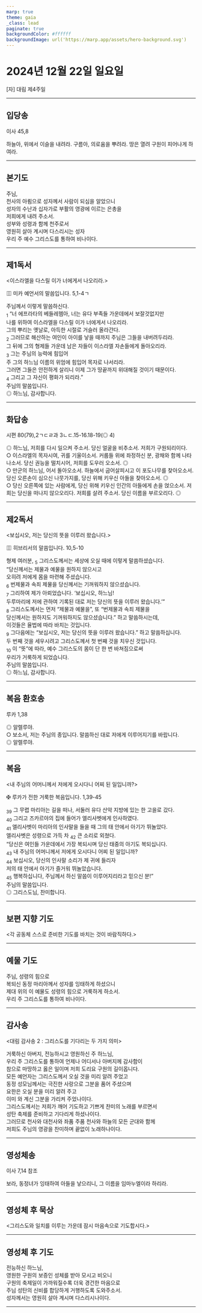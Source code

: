 ```yaml
---
marp: true
theme: gaia
_class: lead
paginate: true
backgroundColor: #ffffff
backgroundImage: url('https://marp.app/assets/hero-background.svg')
---
```


# 2024년 12월 22일 일요일

[자] 대림 제4주일  




---

## 입당송

이사 45,8

하늘아, 위에서 이슬을 내려라. 구름아, 의로움을 뿌려라. 땅은 열려 구원이 피어나게 하여라.  
  


---

## 본기도

주님,  
천사의 아룀으로 성자께서 사람이 되심을 알았으니  
성자의 수난과 십자가로 부활의 영광에 이르는 은총을  
저희에게 내려 주소서.  
성부와 성령과 함께 천주로서  
영원히 살아 계시며 다스리시는 성자  
우리 주 예수 그리스도를 통하여 비나이다.  
  


---

## 제1독서

<이스라엘을 다스릴 이가 너에게서 나오리라.>

▥ 미카 예언서의 말씀입니다. 5,1-4ㄱ

주님께서 이렇게 말씀하신다.  
<sub>1</sub> “너 에프라타의 베들레헴아, 너는 유다 부족들 가운데에서 보잘것없지만  
나를 위하여 이스라엘을 다스릴 이가 너에게서 나오리라.  
그의 뿌리는 옛날로, 아득한 시절로 거슬러 올라간다.  
<sub>2</sub> 그러므로 해산하는 여인이 아이를 낳을 때까지 주님은 그들을 내버려두리라.  
그 뒤에 그의 형제들 가운데 남은 자들이 이스라엘 자손들에게 돌아오리라.  
<sub>3</sub> 그는 주님의 능력에 힘입어  
주 그의 하느님 이름의 위엄에 힘입어 목자로 나서리라.  
그러면 그들은 안전하게 살리니 이제 그가 땅끝까지 위대해질 것이기 때문이다.  
<sub>4</sub> 그리고 그 자신이 평화가 되리라.”  
주님의 말씀입니다.  
◎ 하느님, 감사합니다.  
  


---

## 화답송

시편 80(79),2ㄱㄷㄹ과 3ㄴㄷ.15-16.18-19(◎ 4)

◎ 하느님, 저희를 다시 일으켜 주소서. 당신 얼굴을 비추소서. 저희가 구원되리이다.  
○ 이스라엘의 목자시여, 귀를 기울이소서. 커룹들 위에 좌정하신 분, 광채와 함께 나타나소서. 당신 권능을 떨치시어, 저희를 도우러 오소서. ◎  
○ 만군의 하느님, 어서 돌아오소서. 하늘에서 굽어살피시고 이 포도나무를 찾아오소서. 당신 오른손이 심으신 나뭇가지를, 당신 위해 키우신 아들을 찾아오소서. ◎  
○ 당신 오른쪽에 있는 사람에게, 당신 위해 키우신 인간의 아들에게 손을 얹으소서. 저희는 당신을 떠나지 않으오리다. 저희를 살려 주소서. 당신 이름을 부르오리다. ◎  
  


---

## 제2독서

<보십시오, 저는 당신의 뜻을 이루러 왔습니다.>

▥ 히브리서의 말씀입니다. 10,5-10

형제 여러분, <sub>5</sub> 그리스도께서는 세상에 오실 때에 이렇게 말씀하셨습니다.  
“당신께서는 제물과 예물을 원하지 않으시고  
오히려 저에게 몸을 마련해 주셨습니다.  
<sub>6</sub> 번제물과 속죄 제물을 당신께서는 기꺼워하지 않으셨습니다.  
<sub>7</sub> 그리하여 제가 아뢰었습니다. ‘보십시오, 하느님!  
두루마리에 저에 관하여 기록된 대로 저는 당신의 뜻을 이루러 왔습니다.’”  
<sub>8</sub> 그리스도께서는 먼저 “제물과 예물을”, 또 “번제물과 속죄 제물을  
당신께서는 원하지도 기꺼워하지도 않으셨습니다.” 하고 말씀하시는데,  
이것들은 율법에 따라 바치는 것입니다.  
<sub>9</sub> 그다음에는 “보십시오, 저는 당신의 뜻을 이루러 왔습니다.” 하고 말씀하십니다.  
두 번째 것을 세우시려고 그리스도께서 첫 번째 것을 치우신 것입니다.  
<sub>10</sub> 이 “뜻”에 따라, 예수 그리스도의 몸이 단 한 번 바쳐짐으로써  
우리가 거룩하게 되었습니다.  
주님의 말씀입니다.  
◎ 하느님, 감사합니다.  
  


---

## 복음 환호송

루카 1,38

◎ 알렐루야.  
○ 보소서, 저는 주님의 종입니다. 말씀하신 대로 저에게 이루어지기를 바랍니다.  
◎ 알렐루야.  
  


---

## 복음

<내 주님의 어머니께서 저에게 오시다니 어찌 된 일입니까?>

✠ 루카가 전한 거룩한 복음입니다. 1,39-45

<sub>39</sub> 그 무렵 마리아는 길을 떠나, 서둘러 유다 산악 지방에 있는 한 고을로 갔다.  
<sub>40</sub> 그리고 즈카르야의 집에 들어가 엘리사벳에게 인사하였다.  
<sub>41</sub> 엘리사벳이 마리아의 인사말을 들을 때 그의 태 안에서 아기가 뛰놀았다.  
엘리사벳은 성령으로 가득 차 <sub>42</sub> 큰 소리로 외쳤다.  
“당신은 여인들 가운데에서 가장 복되시며 당신 태중의 아기도 복되십니다.  
<sub>43</sub> 내 주님의 어머니께서 저에게 오시다니 어찌 된 일입니까?  
<sub>44</sub> 보십시오, 당신의 인사말 소리가 제 귀에 들리자  
저의 태 안에서 아기가 즐거워 뛰놀았습니다.  
<sub>45</sub> 행복하십니다, 주님께서 하신 말씀이 이루어지리라고 믿으신 분!”  
주님의 말씀입니다.  
◎ 그리스도님, 찬미합니다.  
  


---

## 보편 지향 기도

<각 공동체 스스로 준비한 기도를 바치는 것이 바람직하다.>

  


---

## 예물 기도

주님, 성령의 힘으로  
복되신 동정 마리아께서 성자를 잉태하게 하셨으니  
제대 위의 이 예물도 성령의 힘으로 거룩하게 하소서.  
우리 주 그리스도를 통하여 비나이다.  
  


---

## 감사송

<대림 감사송 2 : 그리스도를 기다리는 두 가지 의미>

거룩하신 아버지, 전능하시고 영원하신 주 하느님,  
우리 주 그리스도를 통하여 언제나 어디서나 아버지께 감사함이  
참으로 마땅하고 옳은 일이며 저희 도리요 구원의 길이옵니다.  
모든 예언자는 그리스도께서 오실 것을 미리 알려 주었고  
동정 성모님께서는 극진한 사랑으로 그분을 품어 주셨으며  
요한은 오실 분을 미리 알려 주고  
이미 와 계신 그분을 가리켜 주었나이다.  
그리스도께서는 저희가 깨어 기도하고 기쁘게 찬미의 노래를 부르면서  
성탄 축제를 준비하고 기다리게 하셨나이다.  
그러므로 천사와 대천사와 좌품 주품 천사와 하늘의 모든 군대와 함께  
저희도 주님의 영광을 찬미하며 끝없이 노래하나이다.  
  


---

## 영성체송

이사 7,14 참조

보라, 동정녀가 잉태하여 아들을 낳으리니, 그 이름을 임마누엘이라 하리라.  
  


---

## 영성체 후 묵상

<그리스도와 일치를 이루는 가운데 잠시 마음속으로 기도합시다.>  


---

## 영성체 후 기도

전능하신 하느님,  
영원한 구원의 보증인 성체를 받아 모시고 비오니  
구원의 축제일이 가까워질수록 더욱 경건한 마음으로  
주님 성탄의 신비를 합당하게 거행하도록 도와주소서.  
성자께서는 영원히 살아 계시며 다스리시나이다.  
  


---